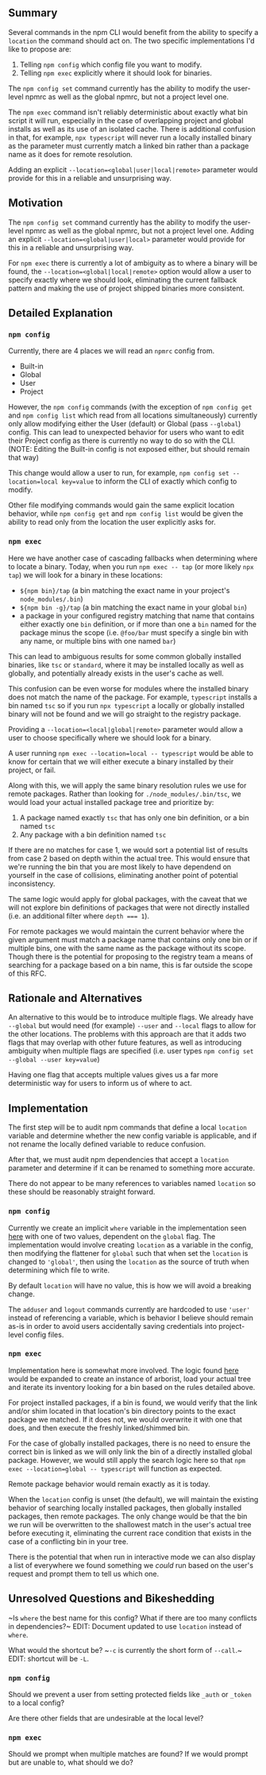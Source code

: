 ## Summary

Several commands in the npm CLI would benefit from the ability to specify a `location` the command should act on. The two specific implementations I'd like to propose are:
1. Telling `npm config` which config file you want to modify.
2. Telling `npm exec` explicitly where it should look for binaries.

The `npm config set` command currently has the ability to modify the user-level npmrc as well as the global npmrc, but not a project level one.

The `npm exec` command isn't reliably deterministic about exactly what bin script it will run, especially in the case of overlapping project and global installs as well as its use of an isolated cache. There is additional confusion in that, for example, `npx typescript` will never run a locally installed binary as the parameter must currently match a linked bin rather than a package name as it does for remote resolution.

Adding an explicit `--location=<global|user|local|remote>` parameter would provide for this in a reliable and unsurprising way.

## Motivation

The `npm config set` command currently has the ability to modify the user-level npmrc as well as the global npmrc, but not a project level one. Adding an explicit `--location=<global|user|local>` parameter would provide for this in a reliable and unsurprising way.

For `npm exec` there is currently a lot of ambiguity as to where a binary will be found, the `--location=<global|local|remote>` option would allow a user to specify exactly where we should look, eliminating the current fallback pattern and making the use of project shipped binaries more consistent.

## Detailed Explanation

### `npm config`

Currently, there are 4 places we will read an `npmrc` config from.

- Built-in
- Global
- User
- Project

However, the `npm config` commands (with the exception of `npm config get` and `npm config list` which read from all locations simultaneously) currently only allow modifying either the User (default) or Global (pass `--global`) config. This can lead to unexpected behavior for users who want to edit their Project config as there is currently no way to do so with the CLI. (NOTE: Editing the Built-in config is not exposed either, but should remain that way)

This change would allow a user to run, for example, `npm config set --location=local key=value` to inform the CLI of exactly which config to modify.

Other file modifying commands would gain the same explicit location behavior, while `npm config get` and `npm config list` would be given the ability to read only from the location the user explicitly asks for.

### `npm exec`

Here we have another case of cascading fallbacks when determining where to locate a binary. Today, when you run `npm exec -- tap` (or more likely `npx tap`) we will look for a binary in these locations:

- `${npm bin}/tap` (a bin matching the exact name in your project's `node_modules/.bin`)
- `${npm bin -g}/tap` (a bin matching the exact name in your global `bin`)
- a package in your configured registry matching that name that contains either exactly one `bin` definition, or if more than one a `bin` named for the package minus the scope (i.e. `@foo/bar` must specify a single bin with any name, or multiple bins with one named `bar`)

This can lead to ambiguous results for some common globally installed binaries, like `tsc` or `standard`, where it may be installed locally as well as globally, and potentially already exists in the user's cache as well.

This confusion can be even worse for modules where the installed binary does not match the name of the package. For example, `typescript` installs a bin named `tsc` so if you run `npx typescript` a locally or globally installed binary will not be found and we will go straight to the registry package.

Providing a `--location=<local|global|remote>` parameter would allow a user to choose specifically where we should look for a binary.

A user running `npm exec --location=local -- typescript` would be able to know for certain that we will either execute a binary installed by their project, or fail.

Along with this, we will apply the same binary resolution rules we use for remote packages. Rather than looking for `./node_modules/.bin/tsc`, we would load your actual installed package tree and prioritize by:

1. A package named exactly `tsc` that has only one bin definition, or a bin named `tsc`
2. Any package with a bin definition named `tsc`

If there are no matches for case 1, we would sort a potential list of results from case 2 based on depth within the actual tree. This would ensure that we're running the bin that you are most likely to have dependend on yourself in the case of collisions, eliminating another point of potential inconsistency.

The same logic would apply for global packages, with the caveat that we will not explore bin definitions of packages that were not directly installed (i.e. an additional filter where `depth === 1`).

For remote packages we would maintain the current behavior where the given argument must match a package name that contains only one bin or if multiple bins, one with the same name as the package without its scope. Though there is the potential for proposing to the registry team a means of searching for a package based on a bin name, this is far outside the scope of this RFC.

## Rationale and Alternatives

An alternative to this would be to introduce multiple flags. We already have `--global` but would need (for example) `--user` and `--local` flags to allow for the other locations.
The problems with this approach are that it adds two flags that may overlap with other future features, as well as introducing ambiguity when multiple flags are specified (i.e. user types `npm config set --global --user key=value`)

Having one flag that accepts multiple values gives us a far more deterministic way for users to inform us of where to act.

## Implementation

The first step will be to audit npm commands that define a local `location` variable and determine whether the new config variable is applicable, and if not rename the locally defined variable to reduce confusion.

After that, we must audit npm dependencies that accept a `location` parameter and determine if it can be renamed to something more accurate.

There do not appear to be many references to variables named `location` so these should be reasonably straight forward.

### `npm config`

Currently we create an implicit `where` variable in the implementation seen [here](https://github.com/npm/cli/blob/8806015fdd025f73ccf4001472370eafd3c5a856/lib/config.js#L122) with one of two values, dependent on the `global` flag. The implementation would involve creating `location` as a variable in the config, then modifying the flattener for `global` such that when set the `location` is changed to `'global'`, then using the `location` as the source of truth when determining which file to write.

By default `location` will have no value, this is how we will avoid a breaking change.

The `adduser` and `logout` commands currently are hardcoded to use `'user'` instead of referencing a variable, which is behavior I believe should remain as-is in order to avoid users accidentally saving credentials into project-level config files.

### `npm exec`

Implementation here is somewhat more involved. The logic found [here](https://github.com/npm/cli/blob/8806015fdd025f73ccf4001472370eafd3c5a856/lib/exec.js#L99-L117) would be expanded to create an instance of arborist, load your actual tree and iterate its inventory looking for a bin based on the rules detailed above.

For project installed packages, if a bin is found, we would verify that the link and/or shim located in that location's bin directory points to the exact package we matched. If it does not, we would overwrite it with one that does, and then execute the freshly linked/shimmed bin.

For the case of globally installed packages, there is no need to ensure the correct bin is linked as we will only link the bin of a directly installed global package. However, we would still apply the search logic here so that `npm exec --location=global -- typescript` will function as expected.

Remote package behavior would remain exactly as it is today.

When the `location` config is unset (the default), we will maintain the existing behavior of searching locally installed packages, then globally installed packages, then remote packages. The only change would be that the bin we run will be overwritten to the shallowest match in the user's actual tree before executing it, eliminating the current race condition that exists in the case of a conflicting bin in your tree.

There is the potential that when run in interactive mode we can also display a list of everywhere we found something we _could_ run based on the user's request and prompt them to tell us which one.

## Unresolved Questions and Bikeshedding

~Is `where` the best name for this config? What if there are too many conflicts in dependencies?~ EDIT: Document updated to use `location` instead of `where`.

What would the shortcut be? ~`-c` is currently the short form of `--call`.~ EDIT: shortcut will be `-L`.

### `npm config`

Should we prevent a user from setting protected fields like `_auth` or `_token` to a local config?

Are there other fields that are undesirable at the local level?

### `npm exec`

Should we prompt when multiple matches are found? If we would prompt but are unable to, what should we do?

